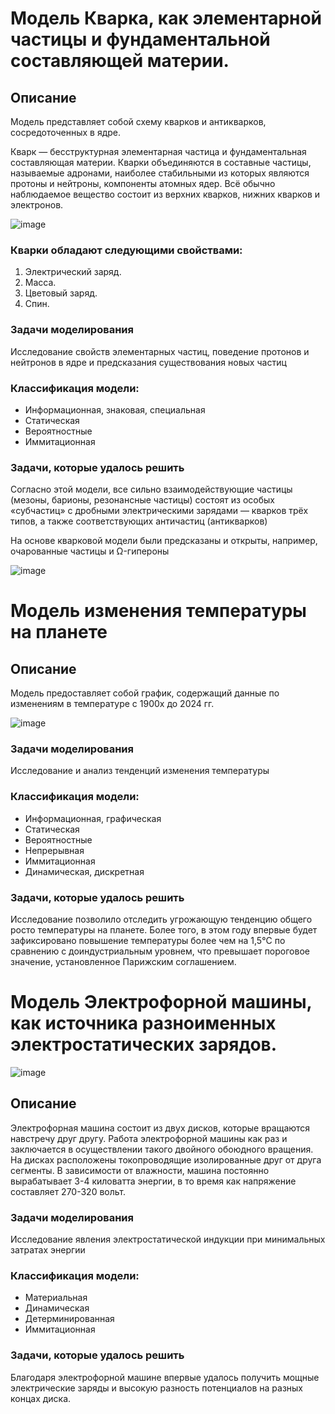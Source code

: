 # Модель Кварка, как элементарной частицы и фундаментальной составляющей материи.

## Описание
Модель представляет собой схему кварков и антикварков, сосредоточенных в ядре.

Кварк — бесструктурная элементарная частица и фундаментальная составляющая материи. Кварки объединяются в составные частицы, называемые адронами, наиболее стабильными из которых являются протоны и нейтроны, компоненты атомных ядер. Всё обычно наблюдаемое вещество состоит из верхних кварков, нижних кварков и электронов. 


![image](https://github.com/user-attachments/assets/ced50781-831b-4289-9694-33b0558a817f)

### Кварки обладают следующими свойствами:

1. Электрический заряд.
2. Масса.
3. Цветовый заряд.
4. Спин.

### Задачи моделирования
Исследование свойств элементарных частиц, поведение протонов и нейтронов в ядре и предсказания существования новых частиц


### Классификация модели:
+ Информационная, знаковая, специальная
+ Статическая
+ Вероятностные
+ Иммитационная

### Задачи, которые удалось решить
Согласно этой модели, все сильно взаимодействующие частицы (мезоны, барионы, резонансные частицы) состоят из особых «субчастиц» с дробными электрическими зарядами — кварков трёх типов, а также соответствующих античастиц (антикварков)

На основе кварковой модели были предсказаны и открыты, например, очарованные частицы и Ω-гипероны

![image](https://github.com/user-attachments/assets/f430ccda-2527-4018-a24a-c9bd32540552)





# Модель изменения температуры на планете

## Описание
Модель предоставляет собой график, содержащий данные по изменениям в температуре с 1900х до 2024 гг.

![image](https://github.com/user-attachments/assets/600b2bcb-3f15-440d-9d60-eae269e028ac)


### Задачи моделирования
Исследование и анализ тенденций изменения температуры

### Классификация модели:
+ Информационная, графическая
+ Статическая
+ Вероятностные
+ Непрерывная
+ Иммитационная
+ Динамическая, дискретная

### Задачи, которые удалось решить
Исследование позволило отследить угрожающую тенденцию общего росто температуры на планете. Более того, в этом году впервые будет зафиксировано повышение температуры более чем на 1,5°C по сравнению с доиндустриальным уровнем, что превышает пороговое значение, установленное Парижским соглашением.

# Модель Электрофорной машины, как источника разноименных электростатических зарядов.

![image](https://github.com/user-attachments/assets/67edd246-ce02-427a-b324-b0e0a24119ed)

## Описание
Электрофорная машина состоит из двух дисков, которые вращаются навстречу друг другу. Работа электрофорной машины как раз и заключается в осуществлении такого двойного обоюдного вращения. На дисках расположены токопроводящие изолированные друг от друга сегменты. В зависимости от влажности, машина постоянно вырабатывает 3-4 киловатта энергии, в то время как напряжение составляет 270-320 вольт.

### Задачи моделирования

Исследование явления электростатической индукции при минимальных затратах энергии

### Классификация модели:
+ Материальная
+ Динамическая
+ Детерминированная
+ Иммитационная

### Задачи, которые удалось решить
Благодаря электрофорной машине впервые удалось получить мощные электрические заряды и высокую разность потенциалов на разных концах диска.
